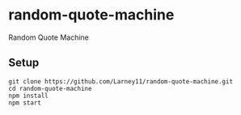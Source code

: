 # random-quote-machine
Random Quote Machine

## Setup
    git clone https://github.com/Larney11/random-quote-machine.git
    cd random-quote-machine
    npm install
    npm start
